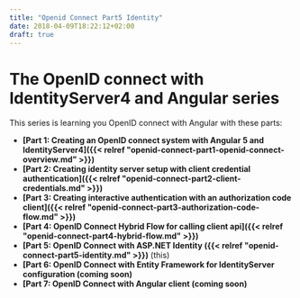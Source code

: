 ```yaml
---
title: "Openid Connect Part5 Identity"
date: 2018-04-09T18:22:12+02:00
draft: true
---
```


# The OpenID connect with IdentityServer4 and Angular series

This series is learning you OpenID connect with Angular with these parts:

- **[Part 1: Creating an OpenID connect system with Angular 5 and IdentityServer4]({{< relref "openid-connect-part1-openid-connect-overview.md" >}})**
- **[Part 2: Creating identity server setup with client credential authentication]({{< relref "openid-connect-part2-client-credentials.md" >}})**
- **[Part 3: Creating interactive authentication with an authorization code client]({{< relref "openid-connect-part3-authorization-code-flow.md" >}})**
- **[Part 4: OpenID Connect Hybrid Flow for calling client api]({{< relref "openid-connect-part4-hybrid-flow.md" >}})** 
- **[Part 5: OpenID Connect with ASP.NET Identity ({{< relref "openid-connect-part5-identity.md" >}})** (this)
- **[Part 6: OpenID Connect with Entity Framework for IdentityServer configuration (coming soon)**
- **[Part 7: OpenID Connect with Angular client (coming soon)**